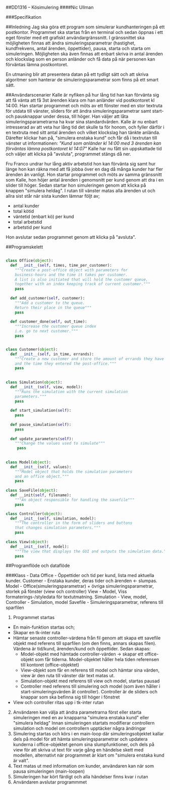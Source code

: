 ##DD1316 – Kösimulering
####Nic Ullman

###Specifikation

##Inledning
Jag ska göra ett program som simulerar kundhanteringen på ett postkontor. Programmet ska startas från en terminal 
och sedan öppnas i ett eget fönster med ett grafiskt användargränssnitt. I gränssnittet ska möjligheten finnas att 
ändra simuleringsparametrar (hastighet, kundfrekvens, antal ärenden, öppettider), pausa, starta och starta om simuleringen. 
Möjligheten ska även finnas att enbart skriva in antal ärenden och klockslag som en person anländer och få data 
på när personen kan förväntas lämna postkontoret.

En utmaning blir att presentera datan på ett tydligt sätt och att skriva algoritmer som hanterar de 
simuleringsparametrar som finns på ett smart sätt.

##Användarscenarier
Kalle är nyfiken på hur lång tid han kan förvänta sig att få vänta att få 3st ärenden klara om han anländer vid 
postkontoret kl 14:00. Han startar programmet och möts av ett fönster med en stor textruta för utdata till vänster, sliders för att ändra simuleringsparametrar samt start- och pausknappar under dessa, till höger. Han väljer att låta simuleringsparametrarna ha kvar sina standardvärden. Kalle är nu enbart intresserad av att veta hur lång tid det skulle ta för honom, och fyller därför i en textruta med sitt antal ärenden och vilket klockslag han tänkte anlända. Därefter klickar han på, "simulera enstaka kund" och får då i textrutan till vänster ut informationen:
*"Kund som anländer kl 14:00 med 3 ärenden kan förväntas lämna postkontoret kl 14:07"*
Kalle har nu fått sin uppskattade tid och väljer att klicka på "avsluta", programmet stängs då ner.

Fru Franco undrar hur lång aktiv arbetstid hon kan förvänta sig samt hur länge hon kan räkna med att få jobba över en dag då många kunder har fler ärenden än vanligt. 
Hon startar programmet och möts av samma gränssnitt som Kalle, hon höjer antal ärenden i genomsnitt per kund genom att dra i en slider till höger. Sedan startar hon simuleringen genom att klicka på knappen "simulera heldag". I rutan till vänster matas alla ärenden ut och allra sist står när sista kunden lämnar följt av; 
* antal kunder 
* total kötid
* väntetid (enbart kö) per kund 
* total arbetstid
* arbetstid per kund

Hon avslutar sedan programmet genom att klicka på "avsluta".

##Programskelett
```python

class Office(object):
  def __init__(self, times, time_per_customer):
    """Create a post-office object with parameters for 
    business-hours and the time it takes per customer.
    A list is also initiated that will hold the customer queue,
    together with an index keeping track of current customer."""
    pass
    
  def add_customer(self, customer):
    """Add a customer to the queue.
    Return their place in the queue"""
    pass
    
  def customer_done(self, out_time):
    """Increase the customer queue index 
    i.e. go to next customer."""
    pass


class Customer(object):
  def __init__(self, in_time, errands):
    """Create a new customer and store the amount of errands they have
    and the time they entered the post-office."""
    pass
    
    
class Simulation(object):
  def __init__(self, view, model):
    """Runs the simulation with the current simulation
    parameters."""
    pass
    
  def start_simulation(self):
    pass
    
  def pause_simulation(self):
    pass
    
  def update_parameters(self):
    """Change the values used to simulate"""
     pass
    
    
class Model(object):
  def __init__(self, values):
    """Model object that holds the simulation parameters
    and an office object."""
    pass
    
class SaveFile(object):
  def __init(self, filename):
    """An object responsible for handling the savefile"""
    pass

class Controller(object):
  def __init__(self, simulation, model):
    """The controller in the form of sliders and buttons 
    that changes simulation parameters."""
    pass
    
class View(object):
  def __init__(self, model):
    """The view that displays the GUI and outputs the simulation data."""
    pass


```

##Programflöde och dataflöde

###Klass - Data
Office - Öppettider och tid per kund, lista med aktuella kunder.
Customer - Enstaka kunder, deras tider och ärenden <- slumpas.
Model - Office(simuleringsparametrar) + övriga simuleringsparametrar, storlek på fönster (view och controller)
View - Model, Viss formaterings-/styledata för textutmatning. 
Simulation - View, model, 
Controller - Simulation, model
Savefile - Simuleringsparametrar, referens till sparfilen


1. Programmet startas
  * En main-funktion startas och;
  * Skapar en tk-inter ruta
  * Hämtar senaste controller-värdena från fil genom att skapa ett savefile objekt med referens till sparfilen 
    (om den finns, annars skapas filen). Värdena är tid/kund, ärenden/kund och öppettider. Sedan skapas:
    * Model-objekt med hämtade controller-värden -> skapar ett office-objekt som får tiderna.
      Model-objektet håller hela tiden referensen till kontoret (office-objektet)
    * View-objekt som får en referens till model och hämtar sina värden, view är den ruta till vänster
      där text matas ut.
    * Simulation-objekt med referens till view och model, startas pausad
    * Controller med referens till simulering och model (som även håller i start-simuleringsvärden åt controller).
      Controller är de sliders och knappar som ska befinna sig till höger i fönstret
  * View och controller ritas upp i tk-inter rutan
2. Användaren kan välja att ändra parametrarna först eller starta simuleringen
   med en av knapparna "simulera enstaka kund" eller "simulera heldag"
   Innan simuleringen startats modifierar controllern simulation och model om
   controllern upptäcker några ändringar
3. Simulering startas och körs i en main-loop där simuleringsobjektet kallar dels på model för att
   hämta simuleringsparametrar och updatera kunderna i office-objektet genom sina slumpfunktioner,
   och dels på view för att skriva ut text för varje gång en händelse skett med modellen, alternativt
   när programmet är klart om "simulera enstaka kund är valt".
4. Text matas ut med information om kunder, användaren kan när som pausa simuleringen (main-loopen)
5. Simuleringen har kört färdigt och alla händelser finns kvar i rutan
6. Användaren avslutar programmmet 

  
